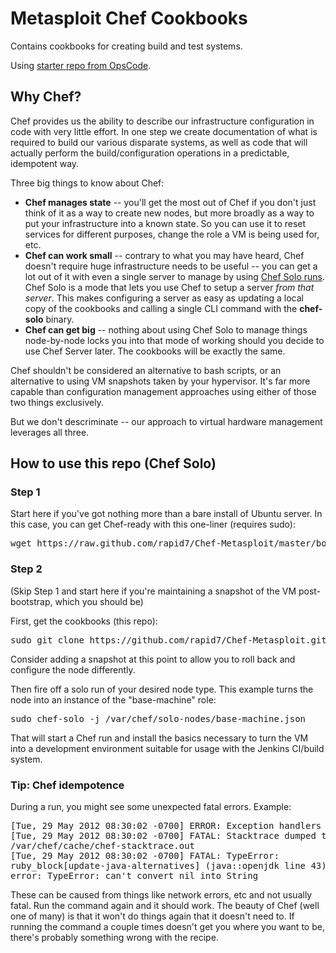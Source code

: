 # Metasploit Chef Cookbooks

Contains cookbooks for creating build and test systems.  

Using [starter repo from OpsCode](https://github.com/opscode/chef-repo).


## Why Chef?
Chef provides us the ability to describe our infrastructure configuration in code with very little effort.  In one step we create documentation of what is required to build our various disparate systems, as well as code that will actually perform the build/configuration operations in a predictable, idempotent way.  

Three big things to know about Chef:

* **Chef manages state** -- you'll get the most out of Chef if you don't just think of it as a way to create new nodes, but more broadly as a way to put your infrastructure into a known state.  So you can use it to reset services for different purposes, change the role a VM is being used for, etc.
* **Chef can work small** -- contrary to what you may have heard, Chef doesn't require huge infrastructure needs to be useful -- you can get a lot out of it with even a single server to manage by using [Chef Solo runs](http://wiki.opscode.com/display/chef/Chef+Solo).  Chef Solo is a mode that lets you use Chef to setup a server *from that server*.  This makes configuring a server as easy as updating a local copy of the cookbooks and calling a single CLI command with the **chef-solo** binary.
* **Chef can get big** -- nothing about using Chef Solo to manage things node-by-node locks you into that mode of working should you decide to use Chef Server later.  The cookbooks will be exactly the same.

Chef shouldn't be considered an alternative to bash scripts, or an alternative to using VM snapshots taken by your hypervisor.  It's far more capable than configuration management approaches using either of those two things exclusively.  

But we don't descriminate -- our approach to virtual hardware management leverages all three.


## How to use this repo (Chef Solo)

### Step 1
Start here if you've got nothing more than a bare install of Ubuntu server.  In this case, you can get Chef-ready with this one-liner (requires sudo):

<pre>
wget https://raw.github.com/rapid7/Chef-Metasploit/master/bootstrap.sh && bash bootstrap.sh
</pre>


### Step 2
(Skip Step 1 and start here if you're maintaining a snapshot of the VM post-bootstrap, which you should be)

First, get the cookbooks (this repo):

<pre>
sudo git clone https://github.com/rapid7/Chef-Metasploit.git /var/chef
</pre>

Consider adding a snapshot at this point to allow you to roll back and
configure the node differently.

Then fire off a solo run of your desired node type.  This example turns the node into an instance of the "base-machine" role:
<pre>
sudo chef-solo -j /var/chef/solo-nodes/base-machine.json
</pre>

That will start a Chef run and install the basics necessary to turn the VM into a development environment suitable for usage with the Jenkins CI/build system.

### Tip: Chef idempotence

During a run, you might see some unexpected fatal errors.  Example:

<pre>
[Tue, 29 May 2012 08:30:02 -0700] ERROR: Exception handlers complete
[Tue, 29 May 2012 08:30:02 -0700] FATAL: Stacktrace dumped to
/var/chef/cache/chef-stacktrace.out
[Tue, 29 May 2012 08:30:02 -0700] FATAL: TypeError:
ruby_block[update-java-alternatives] (java::openjdk line 43) had an
error: TypeError: can't convert nil into String
</pre>

These can be caused from things like network errors, etc and not usually fatal. Run the command again and it should work.  The beauty of Chef (well one of many) is that it won't do things again that it doesn't need to.  If running the command a couple times doesn't get you where you want to be, there's probably something wrong with the recipe.
